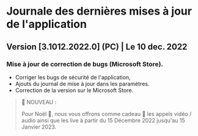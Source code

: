 # Journale des dernières mises à jour de l'application

## Version [3.1012.2022.0] (PC) | Le 10 dec. 2022
### Mise à jour de correction de bugs (Microsoft Store).

- Corriger les bugs de sécurité de l'application,
- Ajouts du journal de mise à jour dans les paramètres.
- Correction de la version sur le Microsoft Store.

>🎉 NOUVEAU : 
>
>Pour Noël 🎄, nous vous offrons comme cadeau 🎁 les appels vidéo / audio ainsi que les live à partir du 15 Décembre 2022 jusqu'au 15 Janvier 2023.

